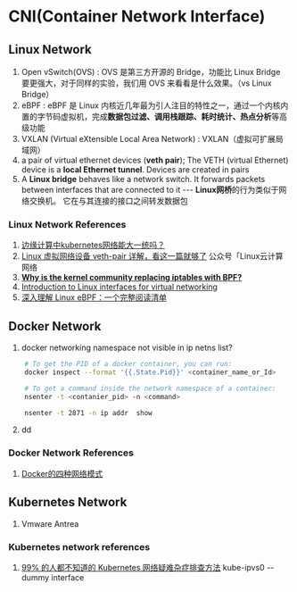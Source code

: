 # CNI(Container Network Interface)

## Linux Network
1. Open vSwitch(OVS) : OVS 是第三方开源的 Bridge，功能比 Linux Bridge 要更强大，对于同样的实验，我们用 OVS 来看看是什么效果。（vs Linux Bridge）
2. eBPF : eBPF 是 Linux 内核近几年最为引人注目的特性之一，通过一个内核内置的字节码虚拟机，完成**数据包过滤、调用栈跟踪、耗时统计、热点分析**等高级功能
3. VXLAN (Virtual eXtensible Local Area Network) : VXLAN（虚拟可扩展局域网）
4. a pair of virtual ethernet devices (**veth pair**); The VETH (virtual Ethernet) device is a **local Ethernet tunnel**. Devices are created in pairs
5. A **Linux bridge** behaves like a network switch. It forwards packets between interfaces that are connected to it --- **Linux网桥**的行为类似于网络交换机。 它在与其连接的接口之间转发数据包


### Linux Network References
1. [边缘计算中kubernetes网络能大一统吗？](https://www.it610.com/article/1280832903722319872.htm)
2. [Linux 虚拟网络设备 veth-pair 详解，看这一篇就够了](https://www.cnblogs.com/bakari/p/10613710.html) 公众号「Linux云计算网络
3. **[Why is the kernel community replacing iptables with BPF?](https://cilium.io/blog/2018/04/17/why-is-the-kernel-community-replacing-iptables/)**
4. [Introduction to Linux interfaces for virtual networking](https://developers.redhat.com/blog/2018/10/22/introduction-to-linux-interfaces-for-virtual-networking/)
5. [深入理解 Linux eBPF：一个完整阅读清单](https://blog.csdn.net/21cnbao/article/details/95585483)


## Docker Network

1. docker networking namespace not visible in ip netns list?
```bash
    # To get the PID of a docker container, you can run:
    docker inspect --format '{{.State.Pid}}' <container_name_or_Id>

    # To get a command inside the network namespace of a container:
    nsenter -t <contanier_pid> -n <command>

    nsenter -t 2871 -n ip addr  show
```
2. dd

### Docker Network References
1. [Docker的四种网络模式](https://blog.csdn.net/huanongying123/article/details/73556634)

## Kubernetes Network

1. Vmware Antrea


### Kubernetes network references
1. [99% 的人都不知道的 Kubernetes 网络疑难杂症排查方法](https://juejin.im/post/5d53a12d518825026b36bf33) kube-ipvs0 --dummy interface
